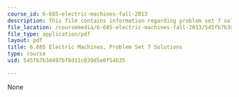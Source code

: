 ```yaml
---
course_id: 6-685-electric-machines-fall-2013
description: This file contains information regarding problem set 7 solution.
file_location: /coursemedia/6-685-electric-machines-fall-2013/545fb7b3d497bf8d11c039d5e0f54b35_MIT6_685F13_ps07ans.pdf
file_type: application/pdf
layout: pdf
title: 6.685 Electric Machines, Problem Set 7 Solutions
type: course
uid: 545fb7b3d497bf8d11c039d5e0f54b35

---
```

None